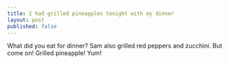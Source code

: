 ```yaml
---
title: I had grilled pineapples tonight with my dinner
layout: post
published: false
---
```

What did you eat for dinner?  Sam also grilled red peppers and zucchini.  But come on!  Grilled pineapple!  Yum!